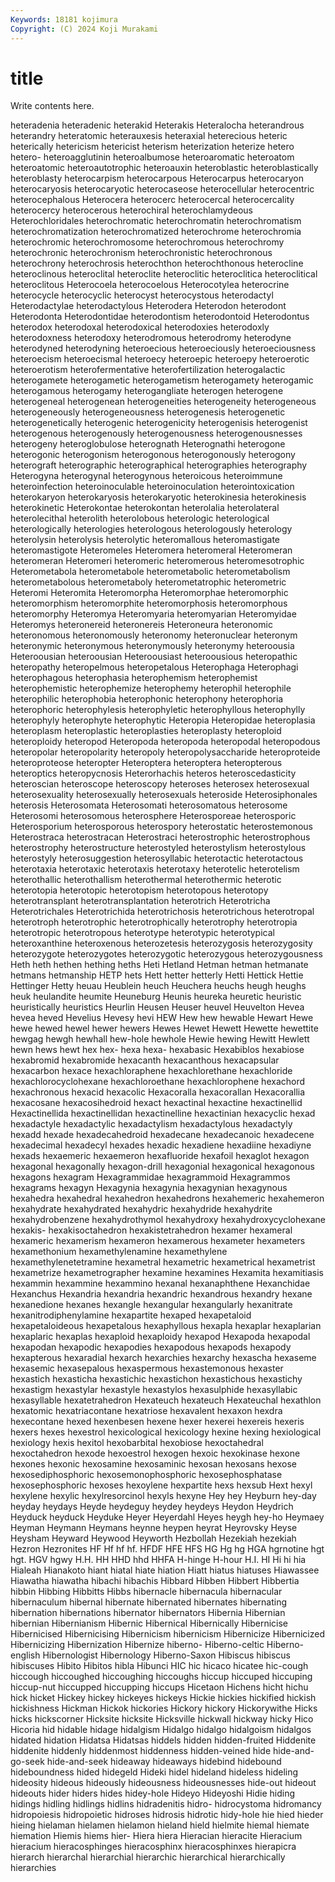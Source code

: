 ```yaml
---
Keywords: 18181 kojimura
Copyright: (C) 2024 Koji Murakami
---
```


# title

Write contents here.



heteradenia heteradenic heterakid Heterakis Heteralocha heterandrous heterandry heteratomic
heterauxesis heteraxial heterecious heteric heterically hetericism hetericist heterism heterization heterize
hetero hetero- heteroagglutinin heteroalbumose heteroaromatic heteroatom heteroatomic heteroautotrophic heteroauxin heteroblastic
heteroblastically heteroblasty heterocarpism heterocarpous Heterocarpus heterocaryon heterocaryosis heterocaryotic heterocaseose heterocellular
heterocentric heterocephalous Heterocera heterocerc heterocercal heterocercality heterocercy heterocerous heterochiral heterochlamydeous
Heterochloridales heterochromatic heterochromatin heterochromatism heterochromatization heterochromatized heterochrome heterochromia heterochromic heterochromosome
heterochromous heterochromy heterochronic heterochronism heterochronistic heterochronous heterochrony heterochrosis heterochthon heterochthonous
heterocline heteroclinous heteroclital heteroclite heteroclitic heteroclitica heteroclitical heteroclitous Heterocoela heterocoelous
Heterocotylea heterocrine heterocycle heterocyclic heterocyst heterocystous heterodactyl Heterodactylae heterodactylous Heterodera
Heterodon heterodont Heterodonta Heterodontidae heterodontism heterodontoid Heterodontus heterodox heterodoxal heterodoxical
heterodoxies heterodoxly heterodoxness heterodoxy heterodromous heterodromy heterodyne heterodyned heterodyning heteroecious
heteroeciously heteroeciousness heteroecism heteroecismal heteroecy heteroepic heteroepy heteroerotic heteroerotism heterofermentative
heterofertilization heterogalactic heterogamete heterogametic heterogametism heterogamety heterogamic heterogamous heterogamy heterogangliate
heterogen heterogene heterogeneal heterogenean heterogeneities heterogeneity heterogeneous heterogeneously heterogeneousness heterogenesis
heterogenetic heterogenetically heterogenic heterogenicity heterogenisis heterogenist heterogenous heterogenously heterogenousness heterogenousnesses
heterogeny heteroglobulose heterognath Heterognathi heterogone heterogonic heterogonism heterogonous heterogonously heterogony
heterograft heterographic heterographical heterographies heterography Heterogyna heterogynal heterogynous heteroicous heteroimmune
heteroinfection heteroinoculable heteroinoculation heterointoxication heterokaryon heterokaryosis heterokaryotic heterokinesia heterokinesis heterokinetic
Heterokontae heterokontan heterolalia heterolateral heterolecithal heterolith heterolobous heterologic heterological heterologically
heterologies heterologous heterologously heterology heterolysin heterolysis heterolytic heteromallous heteromastigate heteromastigote
Heteromeles Heteromera heteromeral Heteromeran heteromeran Heteromeri heteromeric heteromerous heteromesotrophic Heterometabola
heterometabole heterometabolic heterometabolism heterometabolous heterometaboly heterometatrophic heterometric Heteromi Heteromita Heteromorpha
Heteromorphae heteromorphic heteromorphism heteromorphite heteromorphosis heteromorphous heteromorphy Heteromya Heteromyaria heteromyarian
Heteromyidae Heteromys heteronereid heteronereis Heteroneura heteronomic heteronomous heteronomously heteronomy heteronuclear
heteronym heteronymic heteronymous heteronymously heteronymy heteroousia Heteroousian heteroousian Heteroousiast heteroousious
heteropathic heteropathy heteropelmous heteropetalous Heterophaga Heterophagi heterophagous heterophasia heterophemism heterophemist
heterophemistic heterophemize heterophemy heterophil heterophile heterophilic heterophobia heterophonic heterophony heterophoria
heterophoric heterophylesis heterophyletic heterophyllous heterophylly heterophyly heterophyte heterophytic Heteropia Heteropidae
heteroplasia heteroplasm heteroplastic heteroplasties heteroplasty heteroploid heteroploidy heteropod Heteropoda heteropoda
heteropodal heteropodous heteropolar heteropolarity heteropoly heteropolysaccharide heteroproteide heteroproteose heteropter Heteroptera
heteroptera heteropterous heteroptics heteropycnosis Heterorhachis heteros heteroscedasticity heteroscian heteroscope heteroscopy
heteroses heterosex heterosexual heterosexuality heterosexually heterosexuals heteroside Heterosiphonales heterosis Heterosomata
Heterosomati heterosomatous heterosome Heterosomi heterosomous heterosphere Heterosporeae heterosporic Heterosporium heterosporous
heterospory heterostatic heterostemonous Heterostraca heterostracan Heterostraci heterostrophic heterostrophous heterostrophy heterostructure
heterostyled heterostylism heterostylous heterostyly heterosuggestion heterosyllabic heterotactic heterotactous heterotaxia heterotaxic
heterotaxis heterotaxy heterotelic heterotelism heterothallic heterothallism heterothermal heterothermic heterotic heterotopia
heterotopic heterotopism heterotopous heterotopy heterotransplant heterotransplantation heterotrich Heterotricha Heterotrichales Heterotrichida
heterotrichosis heterotrichous heterotropal heterotroph heterotrophic heterotrophically heterotrophy heterotropia heterotropic heterotropous
heterotype heterotypic heterotypical heteroxanthine heteroxenous heterozetesis heterozygosis heterozygosity heterozygote heterozygotes
heterozygotic heterozygous heterozygousness Heth heth hethen hething heths Heti Hetland
Hetman hetman hetmanate hetmans hetmanship HETP hets Hett hetter hetterly
Hetti Hettick Hettie Hettinger Hetty heuau Heublein heuch Heuchera heuchs
heugh heughs heuk heulandite heumite Heuneburg Heunis heureka heuretic heuristic
heuristically heuristics Heurlin Heusen Heuser heuvel Heuvelton Hevea hevea heved
Hevelius Hevesy hevi HEW Hew hew hewable Hewart Hewe hewe
hewed hewel hewer hewers Hewes Hewet Hewett Hewette hewettite hewgag
hewgh hewhall hew-hole hewhole Hewie hewing Hewitt Hewlett hewn hews
hewt hex hex- hexa hexa- hexabasic Hexabiblos hexabiose hexabromid hexabromide
hexacanth hexacanthous hexacapsular hexacarbon hexace hexachloraphene hexachlorethane hexachloride hexachlorocyclohexane hexachloroethane
hexachlorophene hexachord hexachronous hexacid hexacolic Hexacoralla hexacorallan Hexacorallia hexacosane hexacosihedroid
hexact hexactinal hexactine hexactinellid Hexactinellida hexactinellidan hexactinelline hexactinian hexacyclic hexad
hexadactyle hexadactylic hexadactylism hexadactylous hexadactyly hexadd hexade hexadecahedroid hexadecane hexadecanoic
hexadecene hexadecimal hexadecyl hexades hexadic hexadiene hexadiine hexadiyne hexads hexaemeric
hexaemeron hexafluoride hexafoil hexaglot hexagon hexagonal hexagonally hexagon-drill hexagonial hexagonical
hexagonous hexagons hexagram Hexagrammidae hexagrammoid Hexagrammos hexagrams hexagyn Hexagynia hexagynia
hexagynian hexagynous hexahedra hexahedral hexahedron hexahedrons hexahemeric hexahemeron hexahydrate hexahydrated
hexahydric hexahydride hexahydrite hexahydrobenzene hexahydrothymol hexahydroxy hexahydroxycyclohexane hexakis- hexakisoctahedron hexakistetrahedron
hexamer hexameral hexameric hexamerism hexameron hexamerous hexameter hexameters hexamethonium hexamethylenamine
hexamethylene hexamethylenetetramine hexametral hexametric hexametrical hexametrist hexametrize hexametrographer hexamine hexamines
Hexamita hexamitiasis hexammin hexammine hexammino hexanal hexanaphthene Hexanchidae Hexanchus Hexandria
hexandria hexandric hexandrous hexandry hexane hexanedione hexanes hexangle hexangular hexangularly
hexanitrate hexanitrodiphenylamine hexapartite hexaped hexapetaloid hexapetaloideous hexapetalous hexaphyllous hexapla hexaplar
hexaplarian hexaplaric hexaplas hexaploid hexaploidy hexapod Hexapoda hexapodal hexapodan hexapodic
hexapodies hexapodous hexapods hexapody hexapterous hexaradial hexarch hexarchies hexarchy hexascha
hexaseme hexasemic hexasepalous hexaspermous hexastemonous hexaster hexastich hexasticha hexastichic hexastichon
hexastichous hexastichy hexastigm hexastylar hexastyle hexastylos hexasulphide hexasyllabic hexasyllable hexatetrahedron
Hexateuch hexateuch Hexateuchal hexathlon hexatomic hexatriacontane hexatriose hexavalent hexaxon hexdra
hexecontane hexed hexenbesen hexene hexer hexerei hexereis hexeris hexers hexes
hexestrol hexicological hexicology hexine hexing hexiological hexiology hexis hexitol hexobarbital
hexobiose hexoctahedral hexoctahedron hexode hexoestrol hexogen hexoic hexokinase hexone hexones
hexonic hexosamine hexosaminic hexosan hexosans hexose hexosediphosphoric hexosemonophosphoric hexosephosphatase hexosephosphoric
hexoses hexoylene hexpartite hexs hexsub Hext hexyl hexylene hexylic hexylresorcinol
hexyls hexyne Hey hey Heyburn hey-day heyday heydays Heyde heydeguy
heydey heydeys Heydon Heydrich Heyduck heyduck Heyduke Heyer Heyerdahl Heyes
heygh hey-ho Heymaey Heyman Heymann Heymans heynne heypen heyrat Heyrovsky
Heyse Heysham Heyward Heywood Heyworth Hezbollah Hezekiah hezekiah Hezron Hezronites
HF Hf hf hf. HFDF HFE HFS HG Hg hg
HGA hgrnotine hgt hgt. HGV hgwy H.H. HH HHD hhd
HHFA H-hinge H-hour H.I. HI Hi hi hia Hialeah Hianakoto
hiant hiatal hiate hiation Hiatt hiatus hiatuses Hiawassee Hiawatha hiawatha
hibachi hibachis Hibbard Hibben Hibbert Hibbertia hibbin Hibbing Hibbitts Hibbs
hibernacle hibernacula hibernacular hibernaculum hibernal hibernate hibernated hibernates hibernating hibernation
hibernations hibernator hibernators Hibernia Hibernian hibernian Hibernianism Hibernic Hibernical Hibernically
Hibernicise Hibernicised Hibernicising Hibernicism hibernicism Hibernicize Hibernicized Hibernicizing Hibernization Hibernize
hiberno- Hiberno-celtic Hiberno-english Hibernologist Hibernology Hiberno-Saxon Hibiscus hibiscus hibiscuses Hibito
Hibitos hibla Hibunci HIC hic hicaco hicatee hic-cough hiccough hiccoughed
hiccoughing hiccoughs hiccup hiccuped hiccuping hiccup-nut hiccupped hiccupping hiccups Hicetaon
Hichens hicht hichu hick hicket Hickey hickey hickeyes hickeys Hickie
hickies hickified hickish hickishness Hickman Hickok hickories Hickory hickory Hickorywithe
Hicks hicks hickscorner Hicksite hicksite Hicksville hickwall hickway hicky Hico
Hicoria hid hidable hidage hidalgism Hidalgo hidalgo hidalgoism hidalgos hidated
hidation Hidatsa Hidatsas hiddels hidden hidden-fruited Hiddenite hiddenite hiddenly hiddenmost
hiddenness hidden-veined hide hide-and-go-seek hide-and-seek hideaway hideaways hidebind hidebound hideboundness
hided hidegeld Hideki hidel hideland hideless hideling hideosity hideous hideously
hideousness hideousnesses hide-out hideout hideouts hider hiders hides hidey-hole Hideyo
Hideyoshi Hidie hiding hidings hidling hidlings hidlins hidradenitis hidro- hidrocystoma
hidromancy hidropoiesis hidropoietic hidroses hidrosis hidrotic hidy-hole hie hied hieder
hieing hielaman hielamen hielamon hieland hield hielmite hiemal hiemate hiemation
Hiemis hiems hier- Hiera hiera Hieracian hieracite Hieracium hieracium hieracosphinges
hieracosphinx hieracosphinxes hierapicra hierarch hierarchal hierarchial hierarchic hierarchical hierarchically hierarchies
